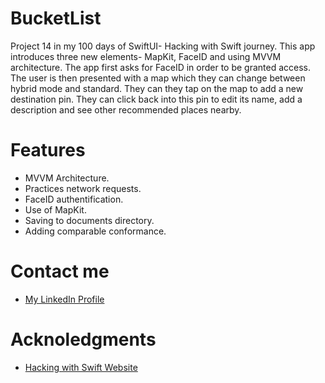 # BucketList 
Project 14 in my 100 days of SwiftUI- Hacking with Swift journey. This app introduces three new elements- MapKit, FaceID and using MVVM architecture. 
The app first asks for FaceID in order to be granted access. The user is then presented with a map which they can change between hybrid mode and standard.
They can they tap on the map to add a new destination pin. They can click back into this pin to edit its name, add a description and see other recommended places nearby.
# Features
- MVVM Architecture.
- Practices network requests.
- FaceID authentification.
- Use of MapKit.
- Saving to documents directory.
- Adding comparable conformance.
# Contact me
- [My LinkedIn Profile](https://www.linkedin.com/in/grace-couch-b67786334/) 
# Acknoledgments
- [Hacking with Swift Website](https://www.hackingwithswift.com)
